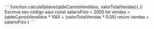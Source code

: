 ˋˋˋ
function calculaSalario(qtdeCarrosVendidos, valorTotalVendas){
// Escreva seu código aqui
const salarioFixo = 2000
let vendas = (qtdeCarrosVendidos * 100) + (valorTotalVendas * 0.05)
return vendas + salarioFixo
}
ˋˋˋ

